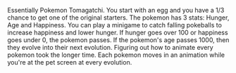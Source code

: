 Essentially Pokemon Tomagatchi. You start with an egg and you have a 1/3 chance to get one of the original starters. The pokemon has 3 stats: Hunger, Age and Happiness. You can play a minigame to catch falling pokeballs to increase happiness and lower hunger. If hunger goes over 100 or happiness goes under 0, the pokemon passes. If the pokemon's age passes 1000, then they evolve into their next evolution. Figuring out how to animate every pokemon took the longer time. Each pokemon moves in an animation while you're at the pet screen at every evolution.
